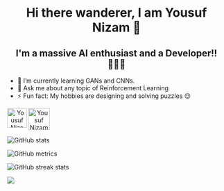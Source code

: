 <h1 align="center">
  Hi there wanderer, I am Yousuf Nizam 👋
</h1>

<h2 align="center">
  I'm a massive AI enthusiast and a Developer!! 👨🏻‍💻
</h2>

- 🌱 I’m currently learning GANs and CNNs.
- 💬 Ask me about any topic of Reinforcement Learning
- ⚡ Fun fact: My hobbies are designing and solving puzzles 😌

<div align="center">
  <a href="https://www.linkedin.com/in/yousufnizam">
    <img align="left" alt="Yousuf Nizam - LinkedIn" width="45px" src="https://upload.wikimedia.org/wikipedia/commons/thumb/e/e9/Linkedin_icon.svg/256px-Linkedin_icon.svg.png"/>
  </a>
  <a href="https://twitter.com/yousuf_nzm">
    <img align="left" alt="Yousuf Nizam - Twitter" width="50px" src="https://upload.wikimedia.org/wikipedia/sco/9/9f/Twitter_bird_logo_2012.svg"/>
  </a>
</div>
<br><br><br>

![GitHub stats](https://github-readme-stats.vercel.app/api?username=yousufnzm&show_icons=true&theme=radical)  

![GitHub metrics](https://metrics.lecoq.io/yousufnzm)  

![GitHub streak stats](https://github-readme-streak-stats.herokuapp.com/?user=yousufnzm&theme=radical)  

![](https://komarev.com/ghpvc/?username=yousufnzm&color=blueviolet&label=PROFILE+VIEWS&style=plastic)
